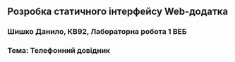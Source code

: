 ## Розробка статичного інтерфейсу Web-додатка
### Шишко Данило, КВ92, Лабораторна робота 1 ВЕБ
### Тема: Телефонний довідник